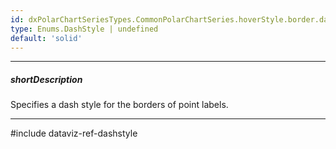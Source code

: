 ```yaml
---
id: dxPolarChartSeriesTypes.CommonPolarChartSeries.hoverStyle.border.dashStyle
type: Enums.DashStyle | undefined
default: 'solid'
---
```

---
##### shortDescription
Specifies a dash style for the borders of point labels.

---
#include dataviz-ref-dashstyle